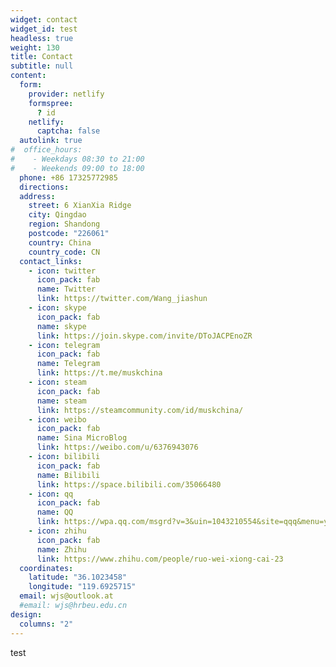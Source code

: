 ```yaml
---
widget: contact
widget_id: test
headless: true
weight: 130
title: Contact
subtitle: null
content:
  form:
    provider: netlify
    formspree:
      ? id
    netlify:
      captcha: false
  autolink: true
#  office_hours:
#    - Weekdays 08:30 to 21:00
#    - Weekends 09:00 to 18:00
  phone: +86 17325772985
  directions: 
  address:
    street: 6 XianXia Ridge
    city: Qingdao
    region: Shandong
    postcode: "226061"
    country: China
    country_code: CN
  contact_links:
    - icon: twitter
      icon_pack: fab
      name: Twitter
      link: https://twitter.com/Wang_jiashun    
    - icon: skype
      icon_pack: fab
      name: skype
      link: https://join.skype.com/invite/DToJACPEnoZR
    - icon: telegram
      icon_pack: fab
      name: Telegram
      link: https://t.me/muskchina
    - icon: steam
      icon_pack: fab
      name: steam
      link: https://steamcommunity.com/id/muskchina/
    - icon: weibo
      icon_pack: fab
      name: Sina MicroBlog
      link: https://weibo.com/u/6376943076
    - icon: bilibili
      icon_pack: fab
      name: Bilibili
      link: https://space.bilibili.com/35066480
    - icon: qq
      icon_pack: fab
      name: QQ
      link: https://wpa.qq.com/msgrd?v=3&uin=1043210554&site=qqq&menu=yes
    - icon: zhihu
      icon_pack: fab
      name: Zhihu
      link: https://www.zhihu.com/people/ruo-wei-xiong-cai-23
  coordinates:
    latitude: "36.1023458"
    longitude: "119.6925715"
  email: wjs@outlook.at
  #email: wjs@hrbeu.edu.cn
design:
  columns: "2"
---
```

test